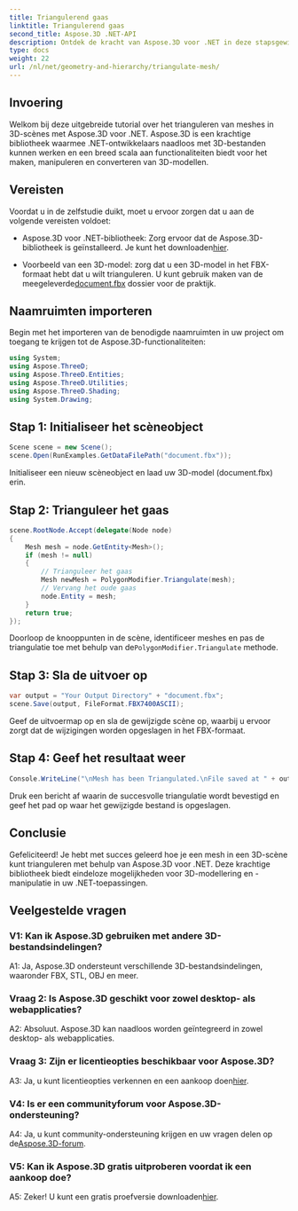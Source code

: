 ```yaml
---
title: Triangulerend gaas
linktitle: Triangulerend gaas
second_title: Aspose.3D .NET-API
description: Ontdek de kracht van Aspose.3D voor .NET in deze stapsgewijze handleiding. Leer hoe u moeiteloos 3D-meshes kunt trianguleren voor verbeterde modellering.
type: docs
weight: 22
url: /nl/net/geometry-and-hierarchy/triangulate-mesh/
---
```

## Invoering

Welkom bij deze uitgebreide tutorial over het trianguleren van meshes in 3D-scènes met Aspose.3D voor .NET. Aspose.3D is een krachtige bibliotheek waarmee .NET-ontwikkelaars naadloos met 3D-bestanden kunnen werken en een breed scala aan functionaliteiten biedt voor het maken, manipuleren en converteren van 3D-modellen.

## Vereisten

Voordat u in de zelfstudie duikt, moet u ervoor zorgen dat u aan de volgende vereisten voldoet:

- Aspose.3D voor .NET-bibliotheek: Zorg ervoor dat de Aspose.3D-bibliotheek is geïnstalleerd. Je kunt het downloaden[hier](https://releases.aspose.com/3d/net/).

-  Voorbeeld van een 3D-model: zorg dat u een 3D-model in het FBX-formaat hebt dat u wilt trianguleren. U kunt gebruik maken van de meegeleverde[document.fbx](https://reference.aspose.com/3d/net/) dossier voor de praktijk.

## Naamruimten importeren

Begin met het importeren van de benodigde naamruimten in uw project om toegang te krijgen tot de Aspose.3D-functionaliteiten:

```csharp
using System;
using Aspose.ThreeD;
using Aspose.ThreeD.Entities;
using Aspose.ThreeD.Utilities;
using Aspose.ThreeD.Shading;
using System.Drawing;
```

## Stap 1: Initialiseer het scèneobject

```csharp
Scene scene = new Scene();
scene.Open(RunExamples.GetDataFilePath("document.fbx"));
```

Initialiseer een nieuw scèneobject en laad uw 3D-model (document.fbx) erin.

## Stap 2: Trianguleer het gaas

```csharp
scene.RootNode.Accept(delegate(Node node)
{
    Mesh mesh = node.GetEntity<Mesh>();
    if (mesh != null)
    {
        // Trianguleer het gaas
        Mesh newMesh = PolygonModifier.Triangulate(mesh);
        // Vervang het oude gaas
        node.Entity = mesh;
    }
    return true;
});
```

 Doorloop de knooppunten in de scène, identificeer meshes en pas de triangulatie toe met behulp van de`PolygonModifier.Triangulate` methode.

## Stap 3: Sla de uitvoer op

```csharp
var output = "Your Output Directory" + "document.fbx";
scene.Save(output, FileFormat.FBX7400ASCII);
```

Geef de uitvoermap op en sla de gewijzigde scène op, waarbij u ervoor zorgt dat de wijzigingen worden opgeslagen in het FBX-formaat.

## Stap 4: Geef het resultaat weer

```csharp
Console.WriteLine("\nMesh has been Triangulated.\nFile saved at " + output);
```

Druk een bericht af waarin de succesvolle triangulatie wordt bevestigd en geef het pad op waar het gewijzigde bestand is opgeslagen.

## Conclusie

Gefeliciteerd! Je hebt met succes geleerd hoe je een mesh in een 3D-scène kunt trianguleren met behulp van Aspose.3D voor .NET. Deze krachtige bibliotheek biedt eindeloze mogelijkheden voor 3D-modellering en -manipulatie in uw .NET-toepassingen.

## Veelgestelde vragen

### V1: Kan ik Aspose.3D gebruiken met andere 3D-bestandsindelingen?

A1: Ja, Aspose.3D ondersteunt verschillende 3D-bestandsindelingen, waaronder FBX, STL, OBJ en meer.

### Vraag 2: Is Aspose.3D geschikt voor zowel desktop- als webapplicaties?

A2: Absoluut. Aspose.3D kan naadloos worden geïntegreerd in zowel desktop- als webapplicaties.

### Vraag 3: Zijn er licentieopties beschikbaar voor Aspose.3D?

 A3: Ja, u kunt licentieopties verkennen en een aankoop doen[hier](https://purchase.aspose.com/buy).

### V4: Is er een communityforum voor Aspose.3D-ondersteuning?

 A4: Ja, u kunt community-ondersteuning krijgen en uw vragen delen op de[Aspose.3D-forum](https://forum.aspose.com/c/3d/18).

### V5: Kan ik Aspose.3D gratis uitproberen voordat ik een aankoop doe?

 A5: Zeker! U kunt een gratis proefversie downloaden[hier](https://releases.aspose.com/).
